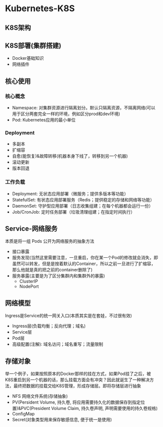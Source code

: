 # Kubernetes-K8S

## K8S架构

## K8S部署(集群搭建)
- Docker基础知识
- 网络插件


## 核心使用
### 核心概念
- Namespace: 对集群资源进行隔离划分。默认只隔离资源，不隔离网络(可以用于区分两套完全一样的环境，例如区分prod和dev环境)
- Pod: Kubernetes应用的最小单位

### Deployment
- 多副本
- 扩缩容
- 自愈(能恢复)&故障转移(机器本身下线了，转移到另一个机器)
- 滚动更新
- 版本回退

### 工作负载
- Deployment: 无状态应用部署（微服务；提供多版本等功能）
- StatefulSet: 有状态应用部署服务（Redis；提供稳定的存储和网络等功能）
- DaemonSet: 守护型应用部署（日志收集组建；在每个机器都会运行一份）
- Job/CronJob: 定时任务部署（垃圾清理组建；在指定时间执行）

## Service-网络服务
本质是将一组 Pods 公开为网络服务的抽象方法

- 接口暴露
- 服务发现(当然这里需要注意，一旦重启，你在某一个Pod的修改就会消失，即虽然可以转发，但是是按着默认的Container，所以之前一旦进行了扩缩容，那么他就是真的把之前的container删除了)
- 服务暴露(主要是为了区分集群内和集群外的暴露)
  - ClusterIP
  - NodePort

## 网络模型
Ingress是Service的统一网关入口(本质其实是在套娃，不过很有效)

- Ingress层(负载均衡；反向代理；域名)
- Service层
- Pod层
- 高级配置(注解): 域名访问；域名重写；流量限制

## 存储对象
举一个例子，如果按照原本的Docker那样的挂在方式，如果Pod挂了之后，被K8S重启到另一个机器的话，那么挂载方面会有冲突？因此就诞生了一种解决方法，最终把数据的挂载交给K8S管理，形成存储层。即将存储层进行抽象

- NFS 网络文件系统(存储抽象)
- PV(Persident Volume, 持久卷, 将应用需要持久化的数据保存到指定位置)&PVC(President Volume Claim, 持久卷声明, 声明需要使用的持久卷规格)
- ConfigMap
- Secret(对象类型用来保存敏感信息, 便于统一是使用)
